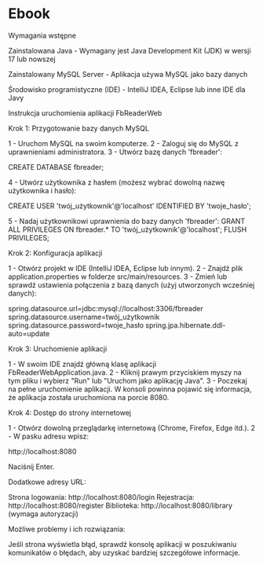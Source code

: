 # Ebook
Wymagania wstępne

Zainstalowana Java - Wymagany jest Java Development Kit (JDK) w wersji 17 lub nowszej

Zainstalowany MySQL Server - Aplikacja używa MySQL jako bazy danych

Środowisko programistyczne (IDE) - IntelliJ IDEA, Eclipse lub inne IDE dla Javy


Instrukcja uruchomienia aplikacji FbReaderWeb

Krok 1: Przygotowanie bazy danych MySQL

1 - Uruchom MySQL na swoim komputerze.
2 - Zaloguj się do MySQL z uprawnieniami administratora.
3 - Utwórz bazę danych 'fbreader':

CREATE DATABASE fbreader;

4 - Utwórz użytkownika z hasłem (możesz wybrać dowolną nazwę użytkownika i hasło):

CREATE USER 'twój_użytkownik'@'localhost' IDENTIFIED BY 'twoje_hasło';

5 - Nadaj użytkownikowi uprawnienia do bazy danych 'fbreader':
GRANT ALL PRIVILEGES ON fbreader.* TO 'twój_użytkownik'@'localhost';
FLUSH PRIVILEGES;


Krok 2: Konfiguracja aplikacji

1 - Otwórz projekt w IDE (IntelliJ IDEA, Eclipse lub innym).
2 - Znajdź plik application.properties w folderze src/main/resources.
3 - Zmień lub sprawdź ustawienia połączenia z bazą danych (użyj utworzonych wcześniej danych):

spring.datasource.url=jdbc:mysql://localhost:3306/fbreader
spring.datasource.username=twój_użytkownik
spring.datasource.password=twoje_hasło
spring.jpa.hibernate.ddl-auto=update


Krok 3: Uruchomienie aplikacji

1 - W swoim IDE znajdź główną klasę aplikacji FbReaderWebApplication.java.
2 - Kliknij prawym przyciskiem myszy na tym pliku i wybierz "Run" lub "Uruchom jako aplikację Java".
3 - Poczekaj na pełne uruchomienie aplikacji. W konsoli powinna pojawić się informacja, że aplikacja została uruchomiona na porcie 8080.

Krok 4: Dostęp do strony internetowej

1 - Otwórz dowolną przeglądarkę internetową (Chrome, Firefox, Edge itd.).
2 - W pasku adresu wpisz:

http://localhost:8080

Naciśnij Enter.

Dodatkowe adresy URL:

Strona logowania: http://localhost:8080/login
Rejestracja: http://localhost:8080/register
Biblioteka: http://localhost:8080/library (wymaga autoryzacji)

Możliwe problemy i ich rozwiązania:

Jeśli strona wyświetla błąd, sprawdź konsolę aplikacji w poszukiwaniu komunikatów o błędach, aby uzyskać bardziej szczegółowe informacje.
